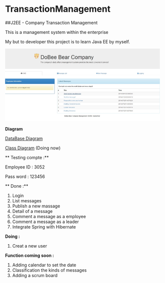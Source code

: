 TransactionManagement
=====================

##J2EE - Company Transaction Management

This is a management system within the enterprise

My but to developer this project is to learn Java EE by myself.

![Alt text](/index.jpg?raw=true "Optional Title")

**Diagram**

[DataBase Diagram](https://app.genmymodel.com/edit/_mSq9sDv8EeSn3ZXpVIPWYw#)

[Class Diagram](https://app.genmymodel.com/edit/_mSq9sDv8EeSn3ZXpVIPWYw#) (Doing now)

** Testing compte :**

Employee ID : 3052

Pass word : 123456

** Done :**

1. Login
2. List messages
3. Publish a new massage
4. Detail of a message
5. Comment a message as a employee
6. Comment a message as a leader
7. Integrate Spring with Hibernate

**Doing :**

1. Creat a new user

**Function coming soon :**

1. Adding calendar to set the date 
2. Classification the kinds of messages
3. Adding a scrum board


